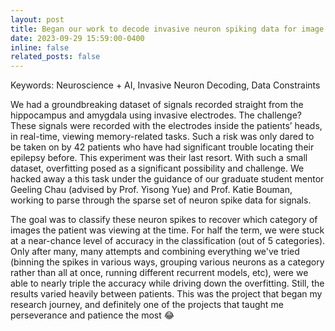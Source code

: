 ```yaml
---
layout: post
title: Began our work to decode invasive neuron spiking data for image category classification
date: 2023-09-29 15:59:00-0400
inline: false
related_posts: false
---
```


Keywords: Neuroscience + AI, Invasive Neuron Decoding, Data Constraints

We had a groundbreaking dataset of signals recorded straight from the hippocampus and amygdala using invasive electrodes. The challenge? These signals were recorded with the electrodes inside the patients’ heads, in real-time, viewing memory-related tasks. Such a risk was only dared to be taken on by 42 patients who have had significant trouble locating their epilepsy before. This experiment was their last resort. With such a small dataset, overfitting posed as a significant possibility and challenge. We hacked away a this task under the guidance of our graduate student mentor Geeling Chau (advised by Prof. Yisong Yue) and Prof. Katie Bouman, working to parse through the sparse set of neuron spike data for signals. 

The goal was to classify these neuron spikes to recover which category of images the patient was viewing at the time. For half the term, we were stuck at a near-chance level of accuracy in the classification (out of 5 categories). Only after many, many attempts and combining everything we've tried (binning the spikes in various ways, grouping various neurons as a category rather than all at once, running different recurrent models, etc), were we able to nearly triple the accuracy while driving down the overfitting. Still, the results varied heavily between patients. This was the project that began my research journey, and definitely one of the projects that taught me perseverance and patience the most 😂